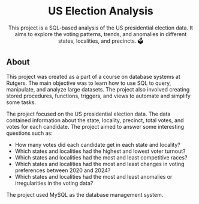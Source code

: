 <h1 align="center">US Election Analysis</h1>

<p align="center">
  This project is a SQL-based analysis of the US presidential election data. It aims to explore the voting patterns, trends, and anomalies in different states, localities, and precincts. 🗳️
</p>

## About

This project was created as a part of a course on database systems at Rutgers. The main objective was to learn how to use SQL to query, manipulate, and analyze large datasets. The project also involved creating stored procedures, functions, triggers, and views to automate and simplify some tasks.

The project focused on the US presidential election data. The data contained information about the state, locality, precinct, total votes, and votes for each candidate. The project aimed to answer some interesting questions such as:

- How many votes did each candidate get in each state and locality?
- Which states and localities had the highest and lowest voter turnout?
- Which states and localities had the most and least competitive races?
- Which states and localities had the most and least changes in voting preferences between 2020 and 2024?
- Which states and localities had the most and least anomalies or irregularities in the voting data?

The project used MySQL as the database management system.
